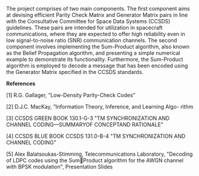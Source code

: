 The project comprises of two main components. The first component aims at devising efficient Parity Check Matrix and Generator Matrix pairs in line with the Consultative Committee for Space Data Systems (CCSDS) guidelines. These pairs are intended for utilization in spacecraft communications, where they are expected to offer high reliability even in low signal-to-noise ratio (SNR) communication channels. The second component involves implementing the Sum-Product algorithm, also known as the Belief Propagation algorithm, and presenting a simple numerical example to demonstrate its functionality. Furthermore, the Sum-Product algorithm is employed to decode a message that has been encoded using the Generator Matrix specified in the CCSDS standards.

**References**

[1] R.G. Gallager, ”Low-Density Parity-Check Codes”

[2] D.J.C. MacKay, ”Information Theory, Inference, and Learning Algo- rithm

[3] CCSDS GREEN BOOK 130.1-G-3 "TM SYNCHRONIZATION AND CHANNEL CODING—SUMMARYOF CONCEPTAND RATIONALE"

[4] CCSDS BLUE BOOK CCSDS 131.0-B-4 "TM SYNCHRONIZATION AND CHANNEL CODING"

[5] Alex Balatsoukas-Stimming, Telecommunications Laboratory, "Decoding of LDPC codes using the SumProduct algorithm for the AWGN channel with BPSK modulation", Presentation Slides
